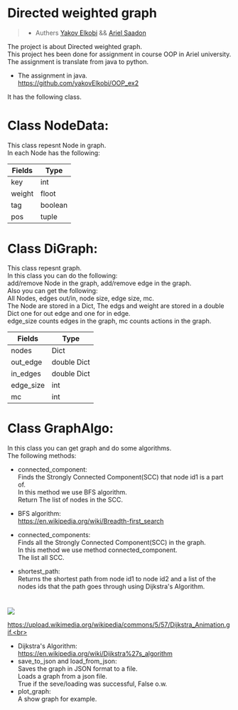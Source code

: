 # Directed weighted graph
> - Authers [Yakov Elkobi](https://github.com/yakovElkobi) && [Ariel Saadon](https://github.com/arielsaadon)

The project is about Directed weighted graph.<br>
This project hes been done for assignment in course OOP in Ariel university.<br>
The assignment is translate from java to python.<br>
* The assignment in java.<br>
https://github.com/yakovElkobi/OOP_ex2<br>

It has the following class.<br>

# Class NodeData:<br>
This class repesnt Node in graph.<br>
In each Node has the following:<br>


   <table>
     <thead>
       <tr>
          <th>Fields</th>
              <th>Type</th>
     </tr>
    <thead>
      <tr>
       <tbody>
          <tr>
               <td>key</td>
               <td>int</td>
      </tr> 
      <tr>
            <td>weight</td>
            <td>floot</td>
      </tr> 
      <tr>
            <td>tag</td>
            <td>boolean</td>
      </tr> 
      <tr>  
            <td>pos</td>
            <td>tuple</td>
       </tbody> 
       </table>
         
# Class DiGraph:
This class repesnt graph.<br>
In this class you can do the following:<br>
add/remove Node in the graph, add/remove edge in the graph.<br>
Also you can get the following:<br>
All Nodes, edges out/in, node size, edge size, mc.<br>
The Node are stored in a Dict, The edgs and weight are stored in a double Dict one for out edge and one for in edge.<br>
edge_size counts edges in the graph, mc counts actions in the graph.<br>

<table>
     <thead>
       <tr>
          <th>Fields</th>
              <th>Type</th>
     </tr>
    <thead>
      <tr>
       <tbody>
          <tr>
               <td>nodes</td>
               <td>Dict</td>
      </tr> 
      <tr>
            <td>out_edge</td>
            <td>double Dict</td>
      </tr> 
      <tr>
            <td>in_edges</td>
            <td>double Dict</td>
      </tr> 
      <tr>  
            <td>edge_size</td>
            <td>int</td>
      </tr> 
      <tr> 
            <td>mc</td>
            <td>int</td>
       </tbody> 
       </table>

# Class GraphAlgo:
In this class you can get graph and do some algorithms.<br>
The following methods:<br>
* connected_component:<br>
Finds the Strongly Connected Component(SCC) that node id1 is a part of.<br>
In this method we use BFS algorithm.<br>
Return The list of nodes in the SCC.<br>

* BFS algorithm:<br>
https://en.wikipedia.org/wiki/Breadth-first_search
* connected_components:<br>
Finds all the Strongly Connected Component(SCC) in the graph.<br>
In this method we use method connected_component.<br>
The list all SCC.<br>
* shortest_path:<br>
Returns the shortest path from node id1 to node id2 and a list of the nodes ids that the path goes through using Dijkstra's Algorithm.<br>
#

![](https://upload.wikimedia.org/wikipedia/commons/5/57/Dijkstra_Animation.gif)

https://upload.wikimedia.org/wikipedia/commons/5/57/Dijkstra_Animation.gif.<br>
* Dijkstra's Algorithm:<br>
https://en.wikipedia.org/wiki/Dijkstra%27s_algorithm
* save_to_json and load_from_json:<br>
Saves the graph in JSON format to a file.<br>
Loads a graph from a json file.<br>
True if the seve/loading was successful, False o.w.<br>
* plot_graph:<br>
A show graph for example.<br>


